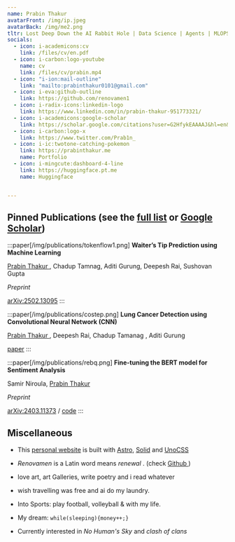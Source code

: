 ```yaml
---
name: Prabin Thakur
avatarFront: /img/ip.jpeg
avatarBack: /img/me2.png
tltr: Lost Deep Down the AI Rabbit Hole | Data Science | Agents | MLOPS
socials:
  - icon: i-academicons:cv
    link: /files/cv/en.pdf
  - icon: i-carbon:logo-youtube
    name: cv
    link: /files/cv/prabin.mp4
  - icon: "i-ion:mail-outline"
    link: "mailto:prabinthakur0101@gmail.com"
  - icon: i-eva:github-outline
    link: https://github.com/renovamen1
  - icon: i-radix-icons:linkedin-logo
    link: https://www.linkedin.com/in/prabin-thakur-951773321/
  - icon: i-academicons:google-scholar
    link: https://scholar.google.com/citations?user=G2HfykEAAAAJ&hl=en&authuser=1
  - icon: i-carbon:logo-x
    link: https://www.twitter.com/Prab1n_
  - icon: i-ic:twotone-catching-pokemon
    link: https://prabinthakur.me
    name: Portfolio
  - icon: i-mingcute:dashboard-4-line
    link: https://huggingface.pt.me
    name: Huggingface


---
```


## Pinned Publications <span text-base>(see the <a href="/publications">full list</a> or <a href="https://scholar.google.com/citations?user=RuW6xgMAAAAJ" target="_blank" rel="noopener noreferrer">Google Scholar</a>)</span>

:::paper[/img/publications/tokenflow1.png]
**Waiter’s Tip Prediction using Machine Learning**

<u>Prabin Thakur </u> , Chadup Tamnag, Aditi Gurung, Deepesh Rai,
Sushovan Gupta

*Preprint*

[arXiv\:2502.13095](https://arxiv.org/abs/2502.13095)
:::

:::paper[/img/publications/costep.png]
**Lung Cancer Detection using Convolutional Neural Network (CNN)**

<u>Prabin Thakur </u>, Deepesh Rai, Chadup Tamanag , Aditi Gurung

[paper](https://openaccess.thecvf.com/content/CVPR2025/html/Zou_Learning_Conditional_Space-Time_Prompt_Distributions_for_Video_Class-Incremental_Learning_CVPR_2025_paper.html)
:::

:::paper[/img/publications/rebq.png]
**Fine-tuning the BERT model for Sentiment Analysis**

 Samir Niroula, <u>Prabin Thakur </u>

*Preprint*

[arXiv\:2403.11373](https://arxiv.org/abs/2403.11373) / [code](https://github.com/renovamen1/minimal-portfolio)
:::



## Miscellaneous

-  This [personal website](https://github.com/renovamen1/minimal-portfolio) is built with [Astro](https://astro.build/), [Solid](https://www.solidjs.com/) and [UnoCSS](https://github.com/antfu/unocss)

- _Renovamen_ is a Latin word means _renewal_ . <span text-base>(check <a  href="https://github.com/renovamen1"> Github </a>) </span>

- love art, art Galleries, write poetry and i read whatever

- wish travelling was free and ai do my laundry. 

- Into Sports: play football, volleyball & with my life.

- My dream: `while(sleeping){money++;}`

- Currently interested in *No Human's Sky* and *clash of clans*
